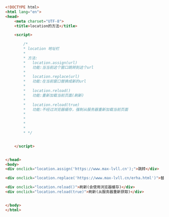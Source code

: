 
<BlogInfo title="61.location的方法" author="白日梦想猿" pv=0 read_times=0 pre_cost_time=0分41秒 category="js学习" tag_list="['js学习']" create_time="2020.10.03 19:27:00" update_time="2021.01.30 17:39:29" />

```html
<!DOCTYPE html>
<html lang="en">
<head>
    <meta charset="UTF-8">
    <title>location的方法</title>

    <script>

        /*
        * location 地址栏
        *
        * 方法:
        *   location.assign(url)
        *   功能:当当前这个窗口跳转到这个url
        *
        *   location.replace(url)
        *   功能:在当前窗口替换成新的url
        *
        *   location.reload()
        *   功能:重新加载当前页面(刷新)
        *
        *   location.reload(true)
        *   功能:不经过浏览器缓存，强制从服务器重新加载当前页面
        *
        *
        *
        *
        * */


    </script>


</head>
<body>
<div onclick="location.assign('https://www.max-lvll.cn');">跳转</div>

<div onclick="location.replace('https://www.max-lvll.cn/erha.html')">替换(加载新的页面)</div>

<div onclick="location.reload()">刷新(会使用浏览器缓存)</div>
<div onclick="location.reload(true)">刷新(从服务器重新获取)</div>


</body>
</html>
```
